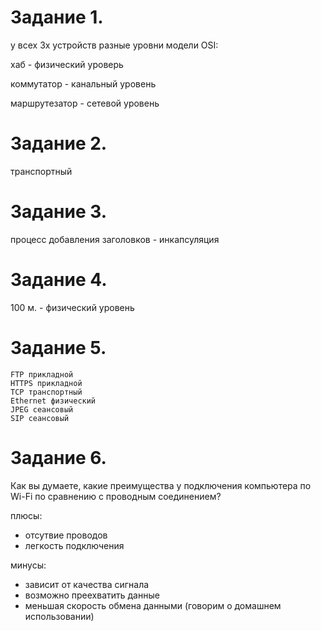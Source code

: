 # Задание 1.

у всех 3х устройств разные уровни модели OSI:

хаб - физический уроверь

коммутатор - канальный уровень

маршрутезатор - сетевой уровень

# Задание 2.

транспортный

# Задание 3.

процесс добавления заголовков - инкапсуляция

# Задание 4.

100 м. - физический уровень

# Задание 5.

    FTP прикладной
    HTTPS прикладной
    TCP транспортный
    Ethernet физический
    JPEG сеансовый
    SIP сеансовый


# Задание 6.

Как вы думаете, какие преимущества у подключения компьютера по Wi-Fi по сравнению с проводным соединением?

плюсы:
 + отсутвие проводов
 + легкость подключения
 
минусы:
 + зависит от качества сигнала
 + возможно преехватить данные
 + меньшая скорость обмена данными (говорим о домашнем использовании)
 
 

